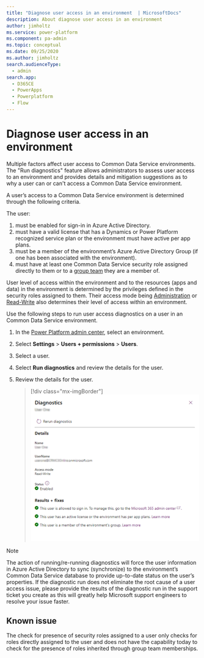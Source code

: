 ```yaml
---
title: "Diagnose user access in an environment  | MicrosoftDocs"
description: About diagnose user access in an environment 
author: jimholtz
ms.service: power-platform
ms.component: pa-admin
ms.topic: conceptual
ms.date: 09/25/2020
ms.author: jimholtz
search.audienceType: 
  - admin
search.app:
  - D365CE
  - PowerApps
  - Powerplatform
  - Flow
---
```

# Diagnose user access in an environment 

Multiple factors affect user access to Common Data Service environments. The "Run diagnostics" feature allows administrators to assess user access to an environment and provides details and mitigation suggestions as to why a user can or can't access a Common Data Service environment. 

A user’s access to a Common Data Service environment is determined through the following criteria.

The user: 

1.	must be enabled for sign-in in Azure Active Directory.
2.	must have a valid license that has a Dynamics or Power Platform recognized service plan or the environment must have active per app plans.
3.	must be a member of the environment’s Azure Active Directory Group (if one has been associated with the environment).
4.	must have at least one Common Data Service security role assigned directly to them or to a [group team](manage-teams.md#about-group-teams) they are a member of.

User level of access within the environment and to the resources (apps and data) in the environment is determined by the privileges defined in the security roles assigned to them. Their access mode being [Administration](admin-mode.md) or [Read-Write](create-users-assign-online-security-roles.md#create-a-read-write-user-account) also determines their level of access within an environment.

Use the following steps to run user access diagnostics on a user in an Common Data Service environment.

1. In the [Power Platform admin center](https://admin.powerplatform.microsoft.com), select an environment. 

2. Select **Settings** > **Users + permissions** > **Users**.  

3. Select a user. 

4. Select **Run diagnostics** and review the details for the user.

5. Review the details for the user.

   > [!div class="mx-imgBorder"] 
   > ![Run diagnostics results](media/run-diagnostics-results.png "Run diagnostics results")

> [!NOTE]
> The action of running/re-running diagnostics will force the user information in Azure Active Directory to sync (synchronize) to the environment’s Common Data Service database to provide up-to-date status on the user’s properties. If the diagnostic run does not eliminate the root cause of a user access issue, please provide the results of the diagnostic run in the support ticket you create as this will greatly help Microsoft support engineers to resolve your issue faster. 

## Known issue

The check for presence of security roles assigned to a user only checks for roles directly assigned to the user and does not have the capability today to check for the presence of roles inherited through group team memberships.

